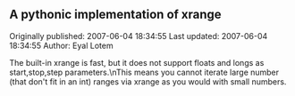 ## A pythonic implementation of xrange

Originally published: 2007-06-04 18:34:55
Last updated: 2007-06-04 18:34:55
Author: Eyal Lotem

The built-in xrange is fast, but it does not support floats and longs as start,stop,step parameters.\nThis means you cannot iterate large number (that don't fit in an int) ranges via xrange as you would with small numbers.